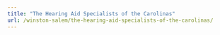 ```yaml
---
title: "The Hearing Aid Specialists of the Carolinas"
url: /winston-salem/the-hearing-aid-specialists-of-the-carolinas/
---
```

